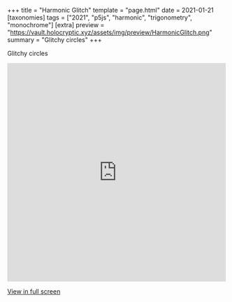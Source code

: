 +++
title = "Harmonic Glitch"
template = "page.html"
date = 2021-01-21
[taxonomies]
tags = ["2021", "p5js", "harmonic", "trigonometry", "monochrome"]
[extra]
preview = "https://vault.holocryptic.xyz/assets/img/preview/HarmonicGlitch.png"
summary = "Glitchy circles"
+++

Glitchy circles

<embed
type="text/html"
src="https://vault.holocryptic.xyz/src/2021/HarmonicGlitch"
width="500"
height="500"
/>

<a target=_blank href="https://vault.holocryptic.xyz/src/2021/HarmonicGlitch">View in full screen</a>